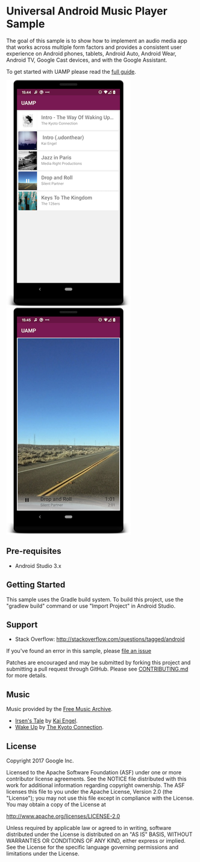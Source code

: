 Universal Android Music Player Sample
=====================================

The goal of this sample is to show how to implement an audio media app that works
across multiple form factors and provides a consistent user experience
on Android phones, tablets, Android Auto, Android Wear, Android TV, Google Cast devices,
and with the Google Assistant. 

To get started with UAMP please read the [full guide](docs/FullGuide.md).

![Screenshot showing UAMP's UI for browsing albums and songs](docs/images/1-browse-albums-screenshot.png "Browse albums screenshot")
![Screenshot showing UAMP's UI for playing a song](docs/images/2-play-song-screenshot.png "Play song screenshot")

Pre-requisites
--------------

- Android Studio 3.x

Getting Started
---------------

This sample uses the Gradle build system. To build this project, use the
"gradlew build" command or use "Import Project" in Android Studio.

Support
-------

- Stack Overflow: http://stackoverflow.com/questions/tagged/android

If you've found an error in this sample, please
[file an issue](https://github.com/googlesamples/android-UniversalMusicPlayer/issues)

Patches are encouraged and may be submitted by forking this project and
submitting a pull request through GitHub. Please see [CONTRIBUTING.md](CONTRIBUTING.md) for more
details.

Music
-----

Music provided by the [Free Music Archive](http://freemusicarchive.org/).

- [Irsen's Tale](http://freemusicarchive.org/music/Kai_Engel/Irsens_Tale/) by
[Kai Engel](http://freemusicarchive.org/music/Kai_Engel/).
- [Wake Up](http://freemusicarchive.org/music/The_Kyoto_Connection/Wake_Up_1957/) by
[The Kyoto Connection](http://freemusicarchive.org/music/The_Kyoto_Connection/).

License
-------

Copyright 2017 Google Inc.

Licensed to the Apache Software Foundation (ASF) under one or more contributor
license agreements.  See the NOTICE file distributed with this work for
additional information regarding copyright ownership.  The ASF licenses this
file to you under the Apache License, Version 2.0 (the "License"); you may not
use this file except in compliance with the License.  You may obtain a copy of
the License at

  http://www.apache.org/licenses/LICENSE-2.0

Unless required by applicable law or agreed to in writing, software
distributed under the License is distributed on an "AS IS" BASIS, WITHOUT
WARRANTIES OR CONDITIONS OF ANY KIND, either express or implied.  See the
License for the specific language governing permissions and limitations under
the License.
